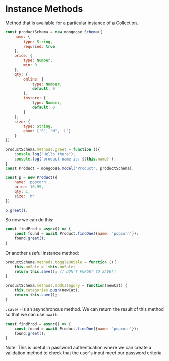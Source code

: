 # Instance Methods
Method that is available for a particular instance of a Collection. 

```javascript
const productSchema = new mongoose.Schema({
    name: {
        type: String,
        requried: true
    }, 
    price: {
        type: Number,
        min: 0
    }, 
    qty: {
        online: {
            type: Number, 
            default: 0
        }, 
        instore: {
            type: Number, 
            default: 0
        }
    }, 
    size: {
        type: String, 
        enum: ['S', 'M', 'L']
    }
})

productSchema.methods.greet = function (){
    console.log("Hello there"); 
    console.log(`product name is: ${this.name}`);
}
const Product = mongoose.model('Product', productSchema); 

const p = new Product({
    name: 'popcorn', 
    price: 10.99, 
    qty: 1, 
    size: 'M'
})

p.greet();
```
So now we can do this: 
```javascript
const findProd = async() => {
    const found = await Product.findOne({name: 'popcorn'}); 
    found.greet();
}
```

Or another useful instance method: 
```javascript
productSchema.methods.toggleOnSale = function (){
    this.onSale = !this.onSale;
    return this.save(); // DON'T FORGET TO SAVE!!
}

productSchema.methods.addCategory = function(newCat) {
    this.categories.push(newCat);
    return this.save();
}
```
`.save()` is an asynchronous method. 
We can return the result of this method so that we can use `await`. 

```javascript
const findProd = async() => {
    const found = await Product.findOne({name: 'popcorn'}); 
    found.greet();
}

```

Note: This is useful in password authentication where we can create a validation method to check that the user's input meet our password criteria. 

